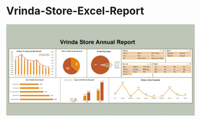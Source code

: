 # Vrinda-Store-Excel-Report

 ![Dashboard Preview](https://github.com/Deepakkumbhar07/Vrinda-Store-Excel-Report/blob/main/Vrinda%20Store%20Report%20Dashboard.png)

